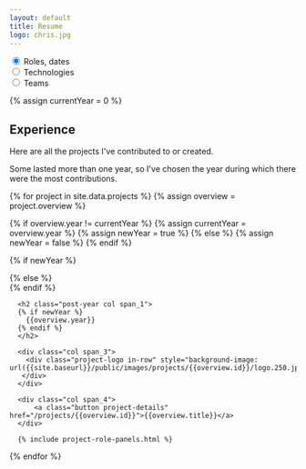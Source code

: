 ```yaml
---
layout: default
title: Resume
logo: chris.jpg
---
```


<div class="resume-tools highlight">
  <div>
    <input type="radio" class="radio" name="info" value="1" checked/>
    Roles, dates
  </div>
  <div>
    <input type="radio" class="radio" name="info" value="2" />
    Technologies
  </div>
  <div>
    <input type="radio" class="radio" name="info" value="3" />
    Teams
  </div>
</div>

{% assign currentYear = 0 %}

<section class="archive">

<div class="bundle row gutters fadeInDown animated">
<h2>Experience</h2>

<p>
Here are all the projects I've contributed to or created.
</p>
<p>
Some lasted more than one year, so I've chosen the year during which there were the most contributions.
</p>
</div>

{% for project in site.data.projects %}
{% assign overview = project.overview %}

{% if overview.year != currentYear %}
  {% assign currentYear = overview.year %}
  {% assign newYear = true %}
{% else %}
  {% assign newYear = false %}
{% endif %}

{% if newYear %}
<div class="bundle row gutters fadeInDown animated">
{% else %}
<div class="bundle-content row gutters fadeInDown animated">
{% endif %}

  <div class="project col span_12">

      <h2 class="post-year col span_1">
      {% if newYear %}
        {{overview.year}}
      {% endif %}
      </h2>

      <div class="col span_3">
        <div class="project-logo in-row" style="background-image: url({{site.baseurl}}/public/images/projects/{{overview.id}}/logo.250.jpg);">
       </div>
      </div>

      <div class="col span_4">
          <a class="button project-details" href="/projects/{{overview.id}}">{{overview.title}}</a>
      </div>

      {% include project-role-panels.html %}

  </div>
</div>


{% endfor %}


</section>
